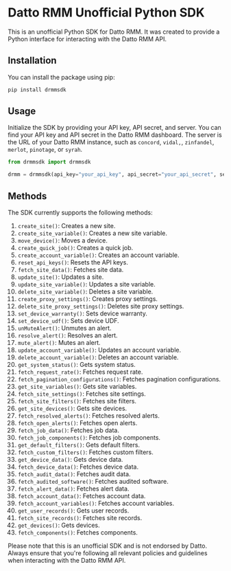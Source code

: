 # Datto RMM Unofficial Python SDK

This is an unofficial Python SDK for Datto RMM. It was created to provide a Python interface for interacting with the Datto RMM API.

## Installation

You can install the package using pip:

```bash
pip install drmmsdk
```

## Usage

Initialize the SDK by providing your API key, API secret, and server. You can find your API key and API secret in the Datto RMM dashboard. The server is the URL of your Datto RMM instance, such as `concord`, `vidal,`, `zinfandel`, `merlot`, `pinotage`, or `syrah`.

```python
from drmmsdk import drmmsdk

drmm = drmmsdk(api_key="your_api_key", api_secret="your_api_secret", server="your_server")
```

## Methods

The SDK currently supports the following methods:

1. `create_site()`: Creates a new site.
2. `create_site_variable()`: Creates a new site variable.
3. `move_device()`: Moves a device.
4. `create_quick_job()`: Creates a quick job.
5. `create_account_variable()`: Creates an account variable.
6. `reset_api_keys()`: Resets the API keys.
7. `fetch_site_data()`: Fetches site data.
8. `update_site()`: Updates a site.
9. `update_site_variable()`: Updates a site variable.
10. `delete_site_variable()`: Deletes a site variable.
11. `create_proxy_settings()`: Creates proxy settings.
12. `delete_site_proxy_settings()`: Deletes site proxy settings.
13. `set_device_warranty()`: Sets device warranty.
14. `set_device_udf()`: Sets device UDF.
15. `unMuteAlert()`: Unmutes an alert.
16. `resolve_alert()`: Resolves an alert.
17. `mute_alert()`: Mutes an alert.
18. `update_account_variable()`: Updates an account variable.
19. `delete_account_variable()`: Deletes an account variable.
20. `get_system_status()`: Gets system status.
21. `fetch_request_rate()`: Fetches request rate.
22. `fetch_pagination_configurations()`: Fetches pagination configurations.
23. `get_site_variables()`: Gets site variables.
24. `fetch_site_settings()`: Fetches site settings.
25. `fetch_site_filters()`: Fetches site filters.
26. `get_site_devices()`: Gets site devices.
27. `fetch_resolved_alerts()`: Fetches resolved alerts.
28. `fetch_open_alerts()`: Fetches open alerts.
29. `fetch_job_data()`: Fetches job data.
30. `fetch_job_components()`: Fetches job components.
31. `get_default_filters()`: Gets default filters.
32. `fetch_custom_filters()`: Fetches custom filters.
33. `get_device_data()`: Gets device data.
34. `fetch_device_data()`: Fetches device data.
35. `fetch_audit_data()`: Fetches audit data.
36. `fetch_audited_software()`: Fetches audited software.
37. `fetch_alert_data()`: Fetches alert data.
38. `fetch_account_data()`: Fetches account data.
39. `fetch_account_variables()`: Fetches account variables.
40. `get_user_records()`: Gets user records.
41. `fetch_site_records()`: Fetches site records.
42. `get_devices()`: Gets devices.
43. `fetch_components()`: Fetches components.

Please note that this is an unofficial SDK and is not endorsed by Datto. Always ensure that you're following all relevant policies and guidelines when interacting with the Datto RMM API.
